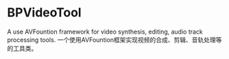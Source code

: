 # BPVideoTool
A use AVFountion framework for video synthesis, editing, audio track processing tools. 一个使用AVFountion框架实现视频的合成、剪辑、音轨处理等的工具类。
